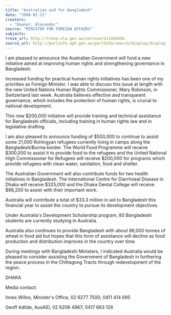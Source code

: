 ```yaml
---
title: "Australian aid for Bangladesh"
date: "1998-02-11"
creators:
  - "Downer, Alexander"
source: "MINISTER FOR FOREIGN AFFAIRS"
subjects:
trove_url: http://trove.nla.gov.au/version/211458456
source_url: http://parlinfo.aph.gov.au/parlInfo/search/display/display.w3p;query=Id%3A%22media/pressrel/K8R30%22
---
```




I am pleased to announce the Australian Government will fund a new
initiative aimed at improving human rights and strengthening governance in
Bangladesh.

 Increased funding for practical human rights
initiatives has been one of my priorities as Foreign Minister. I was able to
discuss this issue at length with the new United Nations Human Rights
Commissioner, Mary Robinson, in Switzerland last week. Australia believes
effective and transparent governance, which includes the protection of human
rights, is crucial to national development.

 This new $200,000
initiative will provide training and technical assistance for Bangladeshi
officials, including training in human rights law and in legislative
drafting. 

 I am also pleased to announce funding of $500,000 to
continue to assist some 21,000 Rohingyan refugees currently living in camps
along the Bangladesh/Burma border. The World Food Programme will receive
$300,000 to assist it to provide food to the refugees and the United
National High Commissioner for Refugees will receive $200,000 for programs
which provide refugees with clean water, sanitation, food and shelter.

 The Australian Government will also contribute funds for two health
initiatives in Bangladesh. The International Centre for Diarrhoeal Disease
in Dhaka will receive $325,000 and the Dhaka Dental College will receive
$88,200 to assist with their important work. 

 Australia will
contribute a total of $33.3 million in aid to Bangladesh this financial year
to assist the country to pursue its development objectives.

Under Australia's Development Scholarship program, 80 Bangladeshi students
are currently studying in Australia.

 Australia also continues
to provide Bangladesh with about 86,000 tonnes of wheat in food aid but
hopes that this form of assistance will decline as food production and
distribution improves in the country over time.

 During meetings
with Bangladeshi Ministers, I indicated Australia would be pleased to
consider assisting the Government of Bangladesh in furthering the peace
process in the Chittagong Tracts through redevelopment of the region.

 DHAKA

 Media contact:

 Innes Willox, Minister's
Office, 02 6277 7500; 0411 414 695

 Geoff Adlide, AusAID, 02 6206 4967;
0417 683 126 


